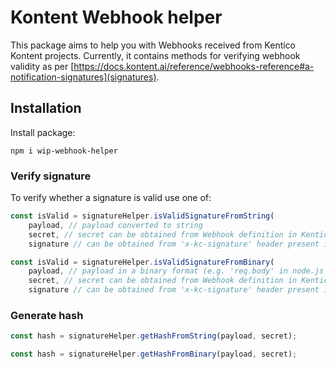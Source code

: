 

# Kontent Webhook helper


This package aims to help you with Webhooks received from Kentico Kontent projects. Currently, it contains methods for verifying webhook validity as per [https://docs.kontent.ai/reference/webhooks-reference#a-notification-signatures](signatures).

## Installation

Install package:

`npm i wip-webhook-helper`

### Verify signature

To verify whether a signature is valid use one of:

```typescript
const isValid = signatureHelper.isValidSignatureFromString(
    payload, // payload converted to string 
    secret, // secret can be obtained from Webhook definition in Kentico Kontent project
    signature // can be obtained from 'x-kc-signature' header present in webhook request);
```

```typescript
const isValid = signatureHelper.isValidSignatureFromBinary(
    payload, // payload in a binary format (e.g. 'req.body' in node.js HTTP POST request object)
    secret, // secret can be obtained from Webhook definition in Kentico Kontent project
    signature // can be obtained from 'x-kc-signature' header present in webhook request);
```

### Generate hash

```typescript
const hash = signatureHelper.getHashFromString(payload, secret);
```

```typescript
const hash = signatureHelper.getHashFromBinary(payload, secret);
```